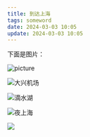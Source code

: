 ```yaml
---
title: 到达上海
tags: someword
date: 2024-03-03 10:05
update: 2024-03-03 10:05
---
```


下面是图片：

![picture](https://to-d.obs.myhuaweicloud.com/%E6%97%85%E9%80%94-%E7%94%A8%E4%BD%9C%E5%9B%BE%E5%BA%8A/%E6%9C%BA%E5%9C%BA%E7%9A%84%E6%A4%85%E5%AD%90.jpg)  

![大兴机场](https://to-d.obs.myhuaweicloud.com/%E6%97%85%E9%80%94-%E7%94%A8%E4%BD%9C%E5%9B%BE%E5%BA%8A/27833DDD2BC2DDFB5B93719CA2C3B1C9.jpg)  

![滴水湖](https://to-d.obs.myhuaweicloud.com/%E6%97%85%E9%80%94-%E7%94%A8%E4%BD%9C%E5%9B%BE%E5%BA%8A/BF1A7240BD1DAC101A8F1E7A48F42F0C.jpg)

![夜上海](https://to-d.obs.myhuaweicloud.com/%E6%97%85%E9%80%94-%E7%94%A8%E4%BD%9C%E5%9B%BE%E5%BA%8A/CB29242B7AFA57005BF126C24765E24D.jpg)  

![](https://to-d.obs.myhuaweicloud.com/%E6%97%85%E9%80%94-%E7%94%A8%E4%BD%9C%E5%9B%BE%E5%BA%8A/F3B7424B5DA9EB623B97A75768DE6433.jpg)  





